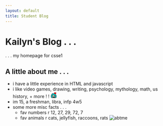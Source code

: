 ```yaml
---
layout: default
title: Student Blog
---
```



# Kailyn's Blog . . .
. . . my homepage for csse1

## A little about me . . .
- i have a little experience in HTML and javascript
- i like video games, drawing, writing, psychology, mythology, math, us history, + more ! ! ![csse](/images/3557-miku-love.gif)
- im 15, a freshman, libra, infp 4w5
- some more misc facts . . . 
    - fav numbers r 12, 27, 29, 72, 7
    - fav animals r cats, jellyfish, raccoons, rats 
![abtme]({{site.baseurl}}/images/abtme.jpg)
